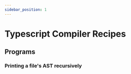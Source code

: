 ```yaml
---
sidebar_position: 1
---
```


# Typescript Compiler Recipes

## Programs
### Printing a file's AST recursively

```ts